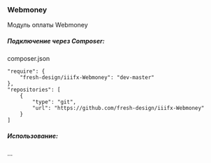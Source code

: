 ### Webmoney

Модуль оплаты Webmoney

##### Подключение через Composer:

composer.json

    "require": {
        "fresh-design/iiifx-Webmoney": "dev-master"
    },
    "repositories": [
        {
            "type": "git",
            "url": "https://github.com/fresh-design/iiifx-Webmoney"
        }
    ]


##### Использование:

...